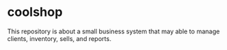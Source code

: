 # coolshop
This repository is about a small business system that may able to manage clients, inventory, sells, and reports.
